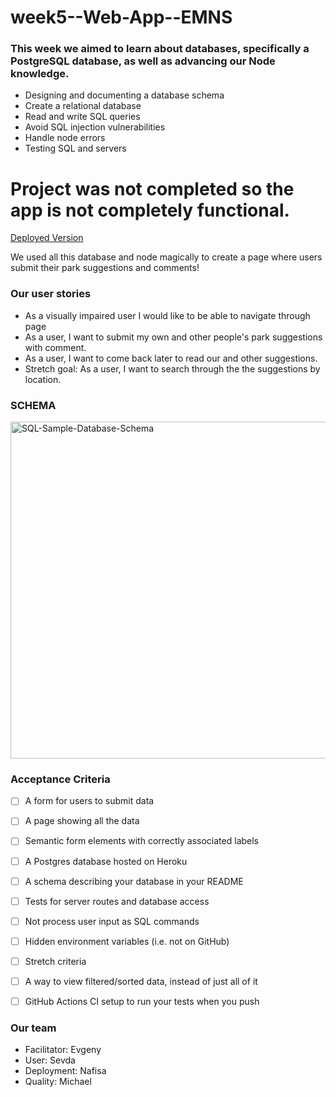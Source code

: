 # week5--Web-App--EMNS

### This week we aimed to learn about databases, specifically a PostgreSQL database, as well as advancing our Node knowledge.

- Designing and documenting a database schema
- Create a relational database
- Read and write SQL queries
- Avoid SQL injection vulnerabilities
- Handle node errors
- Testing SQL and servers

# Project was not completed so the app is not completely functional.

[Deployed Version](https://database-web-app-week5.herokuapp.com/)


We used all this database and node magically to create a page where users submit their park suggestions and comments!


### Our user stories

- As a visually impaired user I would like to be able to navigate through page
- As a user, I want to submit my own and other people's park suggestions with comment.
- As a user, I want to come back later to read our and other suggestions.
- Stretch goal: As a user, I want to search through the the suggestions by location.

### SCHEMA


<img width="539" alt="SQL-Sample-Database-Schema" src="https://user-images.githubusercontent.com/63476393/115835001-b863a400-a40d-11eb-8752-700acac7653f.png">



### Acceptance Criteria

- [ ]  A form for users to submit data
- [ ]  A page showing all the data
- [ ]  Semantic form elements with correctly associated labels
- [ ]  A Postgres database hosted on Heroku
- [ ]  A schema describing your database in your README
- [ ]  Tests for server routes and database access
- [ ]  Not process user input as SQL commands
- [ ]  Hidden environment variables (i.e. not on GitHub)
- [ ]  Stretch criteria
- [ ]  A way to view filtered/sorted data, instead of just all of it
- [ ]  GitHub Actions CI setup to run your tests when you push


### Our team

- Facilitator: Evgeny
- User: Sevda
- Deployment: Nafisa
- Quality: Michael



